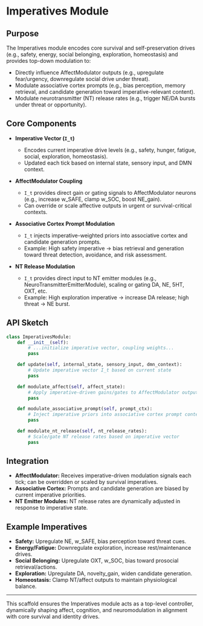 # Imperatives Module

## Purpose

The Imperatives module encodes core survival and self-preservation drives (e.g., safety, energy, social belonging, exploration, homeostasis) and provides top-down modulation to:

- Directly influence AffectModulator outputs (e.g., upregulate fear/urgency, downregulate social drive under threat).
- Modulate associative cortex prompts (e.g., bias perception, memory retrieval, and candidate generation toward imperative-relevant content).
- Modulate neurotransmitter (NT) release rates (e.g., trigger NE/DA bursts under threat or opportunity).

## Core Components

- **Imperative Vector (`I_t`)**
  - Encodes current imperative drive levels (e.g., safety, hunger, fatigue, social, exploration, homeostasis).
  - Updated each tick based on internal state, sensory input, and DMN context.

- **AffectModulator Coupling**
  - `I_t` provides direct gain or gating signals to AffectModulator neurons (e.g., increase w_SAFE, clamp w_SOC, boost NE_gain).
  - Can override or scale affective outputs in urgent or survival-critical contexts.

- **Associative Cortex Prompt Modulation**
  - `I_t` injects imperative-weighted priors into associative cortex and candidate generation prompts.
  - Example: High safety imperative → bias retrieval and generation toward threat detection, avoidance, and risk assessment.

- **NT Release Modulation**
  - `I_t` provides direct input to NT emitter modules (e.g., NeuroTransmitterEmitterModule), scaling or gating DA, NE, 5HT, OXT, etc.
  - Example: High exploration imperative → increase DA release; high threat → NE burst.

## API Sketch

```python
class ImperativesModule:
    def __init__(self):
        # ...initialize imperative vector, coupling weights...
        pass

    def update(self, internal_state, sensory_input, dmn_context):
        # Update imperative vector I_t based on current state
        pass

    def modulate_affect(self, affect_state):
        # Apply imperative-driven gains/gates to AffectModulator outputs
        pass

    def modulate_associative_prompt(self, prompt_ctx):
        # Inject imperative priors into associative cortex prompt context
        pass

    def modulate_nt_release(self, nt_release_rates):
        # Scale/gate NT release rates based on imperative vector
        pass
```

## Integration

- **AffectModulator:** Receives imperative-driven modulation signals each tick; can be overridden or scaled by survival imperatives.
- **Associative Cortex:** Prompts and candidate generation are biased by current imperative priorities.
- **NT Emitter Modules:** NT release rates are dynamically adjusted in response to imperative state.

## Example Imperatives

- **Safety:** Upregulate NE, w_SAFE, bias perception toward threat cues.
- **Energy/Fatigue:** Downregulate exploration, increase rest/maintenance drives.
- **Social Belonging:** Upregulate OXT, w_SOC, bias toward prosocial retrieval/actions.
- **Exploration:** Upregulate DA, novelty_gain, widen candidate generation.
- **Homeostasis:** Clamp NT/affect outputs to maintain physiological balance.

---

This scaffold ensures the Imperatives module acts as a top-level controller, dynamically shaping affect, cognition, and neuromodulation in alignment with core survival and identity drives.

